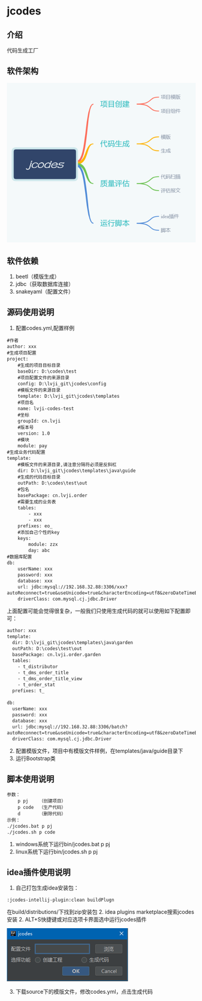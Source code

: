 # jcodes

## 介绍
代码生成工厂

## 软件架构

![images](./docs/jcodes-mind.png)


## 软件依赖

1. beetl（模版生成）
2. jdbc（获取数据库连接）
3. snakeyaml（配置文件）

## 源码使用说明

1. 配置codes.yml,配置样例

```
#作者
author: xxx
#生成项目配置
project:
    #生成的项目目标目录
    baseDir: D:\codes\test
    #项目配置文件的来源目录
    config: D:\lvji_git\jcodes\config
    #模板文件的来源目录
    template: D:\lvji_git\jcodes\templates
    #项目名
    name: lvji-codes-test
    #坐标
    groupId: cn.lvji
    #版本号
    version: 1.0
    #模块
    module: pay
#生成业务代码配置
template:
    #模板文件的来源目录,请注意分隔符必须是反斜杠
    dir: D:\lvji_git\jcodes\templates\java\guide
    #生成的代码目标目录
    outPath: D:\codes\test\out
    #包名
    basePackage: cn.lvji.order
    #需要生成的业务表
    tables:
        - xxx
        - xxx
    prefixes: eo_
    #添加自己个性的key
    keys:
        module: zzx
        day: abc
#数据库配置
db:
    userName: xxx
    password: xxx
    database: xxx
    url: jdbc:mysql://192.168.32.88:3306/xxx?autoReconnect=true&useUnicode=true&characterEncoding=utf8&zeroDateTimeBehavior=convertToNull&serverTimezone=UTC
    driverClass: com.mysql.cj.jdbc.Driver
```

上面配置可能会觉得很复杂，一般我们只使用生成代码的就可以使用如下配置即可：
```
author: xxx
template:
  dir: D:\lvji_git\jcodes\templates\java\garden
  outPath: D:\codes\test\out
  basePackage: cn.lvji.order.garden
  tables:
    - t_distributor
    - t_dms_order_title
    - t_dms_order_title_view
    - t_order_stat
  prefixes: t_

db:
  userName: xxx
  password: xxx
  database: xxx
  url: jdbc:mysql://192.168.32.88:3306/batch?autoReconnect=true&useUnicode=true&characterEncoding=utf8&zeroDateTimeBehavior=convertToNull&serverTimezone=UTC
  driverClass: com.mysql.cj.jdbc.Driver

```

2. 配置模版文件，项目中有模版文件样例，在templates/java/guide目录下
3. 运行Bootstrap类

## 脚本使用说明

```
参数：
    p pj    （创建项目）
    p code  （生产代码）
    d       （删除代码）
示例：	  
./jcodes.bat p pj
./jcodes.sh p code
```

1. windows系统下运行bin/jcodes.bat p pj
2. linux系统下运行bin/jcodes.sh p pj

## idea插件使用说明

1. 自己打包生成idea安装包：
```
:jcodes-intellij-plugin:clean buildPlugn
```
在build/distributions/下找到zip安装包
2. idea plugins marketplace搜索jcodes安装
2. ALT+S快捷键或对应选项卡界面选中运行jcodes插件

![images](./docs/jcodes.png)

3. 下载source下的模版文件，修改codes.yml，点击生成代码
